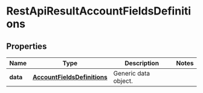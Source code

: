 
# RestApiResultAccountFieldsDefinitions

## Properties
Name | Type | Description | Notes
------------ | ------------- | ------------- | -------------
**data** | [**AccountFieldsDefinitions**](AccountFieldsDefinitions.md) | Generic data object. | 



